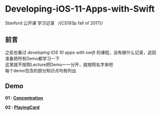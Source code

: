 # Developing-iOS-11-Apps-with-Swift
Stanford 公开课 学习记录   /(CS193p fall of 2017)/
## 前言
之前也看过 *developing IOS 10 apps with swift* 的课程，没有做什么记录，这回准备把所有Demo都学习一下  
这里就不按照Lecture把Demo一一分开，就按照名字来吧  
每个demo包含的部分知识点均有列出
## Demo

**01 : [Concentration](https://github.com/Joshuuuuuua/Developing-iOS-11-Apps-with-Swift/tree/master/Demos/Concentration/Concentration)**  


**02 : [PlayingCard](https://github.com/Joshuuuuuua/Developing-iOS-11-Apps-with-Swift/tree/master/Demos/PlayingCard/PlayingCard)**